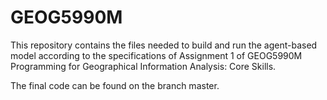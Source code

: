 # GEOG5990M

This repository contains the files needed to build and run the agent-based model according to the specifications of Assignment 1 of GEOG5990M Programming for Geographical Information Analysis: Core Skills.

The final code can be found on the branch master.